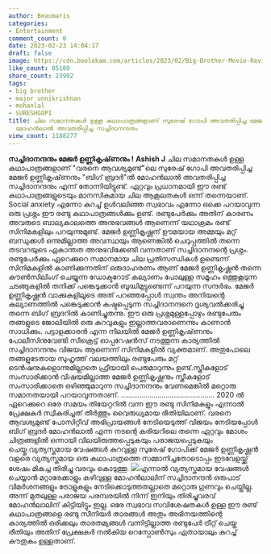 ```yaml
---
author: Beaumaris
categories:
- Entertainment
comment_count: 0
date: 2023-02-23 14:04:17
draft: false
image: https://cdn.boolokam.com/articles/2023/02/Big-Brother-Movie-Review-.jpg
like_count: 85109
share_count: 23992
tags:
- big brother
- major unnikrishnan
- mohanlal
- SURESHGOPI
title: ചില സമാനതകൾ ഉള്ള കഥാപാത്രങ്ങളാണ് സുരേഷ് ഗോപി അവതരിപ്പിച്ച മേജർ ഉണ്ണികൃഷ്‌ണനും
  മോഹൻലാൽ അവതരിപ്പിച്ച സച്ചിദാനന്ദനും
view_count: 1188277
---
```


**സച്ചിദാനന്ദനും മേജർ ഉണ്ണികൃഷ്‌ണനും !** **Ashish J** ചില സമാനതകൾ ഉള്ള കഥാപാത്രങ്ങളാണ് "വരനെ ആവശ്യമുണ്ട്"ലെ സുരേഷ് ഗോപി അവതരിപ്പിച്ച മേജർ ഉണ്ണികൃഷ്‌ണനും "ബിഗ് ബ്രദർ"ൽ മോഹൻലാൽ അവതരിപ്പിച്ച സച്ചിദാനന്ദനും എന്ന് തോന്നിയിട്ടുണ്ട്. ഏറ്റവും പ്രധാനമായി ഈ രണ്ട് കഥാപാത്രങ്ങളുടെയും മാനസികമായ ചില ആകൂലതകൾ ഒന്ന് തന്നെയാണ്. Social anxiety എന്നോ കുറച്ച് ഉൾവലിഞ്ഞ സ്വഭാവം എന്നോ ഒക്കെ പറയാവുന്ന ഒരു പ്രശ്നം ഈ രണ്ടു കഥാപാത്രങ്ങൾക്കും ഉണ്ട്. രണ്ടുപേർക്കും അതിന് കാരണം അവരുടെ ബാല്യകാലത്തെ അനുഭവങ്ങൾ ആണെന്ന് യഥാക്രമം രണ്ട് സിനിമകളിലും പറയുന്നുമുണ്ട്. മേജർ ഉണ്ണികൃഷ്ണന് ഊമയായ അമ്മയും മറ്റ് ബന്ധുക്കൾ ഒന്നുമില്ലാത്ത അവസ്ഥയും ആണെങ്കിൽ ചെറുപ്പത്തിൽ തന്നെ തടവറയുടെ ഏകാന്തത അനുഭവിക്കേണ്ടി വന്നതാണ് സച്ചിദാനന്ദന്റെ പ്രശ്നം. രണ്ടുപേർക്കും ഏറെക്കുറെ സമാനമായ ചില പ്രതിസന്ധികൾ ഉണ്ടെന്ന് സിനിമകളിൽ കാണിക്കുന്നതിന് ഒരുദാഹരണം ആണ് മേജർ ഉണ്ണികൃഷ്ണൻ തന്നെ കൗൺസിലിംഗ് ചെയ്യുന്ന ഡോക്ടറോട് കല്യാണം പോലുള്ള സമൂഹം ഒത്തുകൂടുന്ന ചടങ്ങുകളിൽ തനിക്ക് പങ്കെടുക്കാൻ ബുദ്ധിമുട്ടുണ്ടെന്ന് പറയുന്ന സന്ദർഭം. മേജർ ഉണ്ണികൃഷ്ണൻ വാക്കുകളിലൂടെ അത് പറഞ്ഞപ്പോൾ സ്വന്തം അനിയന്റെ കല്യാണത്തിൽ പങ്കെടുക്കാൻ കഷ്ടപ്പെടുന്ന സച്ചിദാനന്ദനെ ദൃശ്യവൽക്കരിച്ചു തന്നെ ബിഗ് ബ്രദറിൽ കാണിച്ചുതന്നു. ഈ ഒരു പ്രശ്നമുള്ളപ്പോഴും രണ്ടുപേരും തങ്ങളുടെ ജോലിയിൽ ഒരു കുറവുകളും ഇല്ലാത്തവരാണെന്നും കാണാൻ സാധിക്കും. പട്ടാളക്കാരൻ എന്ന നിലയിൽ മേജർ ഉണ്ണികൃഷ്‌ണനും പോലീസിനുവേണ്ടി സീക്രെട്ട് ഓപ്പറേഷൻസ് നടത്തുന്ന കാര്യത്തിൽ സച്ചിദാനന്ദനും വിജയം ആണെന്ന് സിനിമകളിൽ വ്യക്തമാണ്. അതുപോലെ തങ്ങളുടേതായ സുഹൃത്ത് വലയത്തിലും രണ്ടുപേരും മറ്റ് ടെൻഷനുകളൊന്നുമില്ലാതെ ഫ്രീയായി പെരുമാറുന്നും ഉണ്ട്.സ്ത്രീകളോട് സംസാരിക്കാൻ വിഷയമില്ലാത്ത മേജർ ഉണ്ണികൃഷ്ണനും സ്ത്രീകളോട് സംസാരിക്കാതെ ഒഴിഞ്ഞുമാറുന്ന സച്ചിദാനന്ദനും വേണമെങ്കിൽ മറ്റൊരു സമാനതയായി പറയാവുന്നതാണ്. .............................................. 2020 ൽ ഏറെക്കുറെ ഒരേ സമയം തിയേറ്ററിൽ വന്ന ഈ രണ്ടു സിനിമകളും എന്നാൽ പ്രേക്ഷകർ സ്വീകരിച്ചത് തീർത്തും വൈരുധ്യമായ രീതിയിലാണ്. വരനെ ആവശ്യമുണ്ട് പോസിറ്റീവ് അഭിപ്രായങ്ങൾ നേടിയെടുത്ത് വിജയം നേടിയപ്പോൾ ബിഗ് ബ്രദർ മോഹൻലാൽ എന്ന നടന്റെ കരിയറിലെ തന്നെ ഏറ്റവും മോശം ചിത്രങ്ങളിൽ ഒന്നായി വിലയിരുത്തപ്പെടുകയും പരാജയപ്പെടുകയും ചെയ്തു.വ്യത്യസ്തമായ വേഷങ്ങൾ കുറവുള്ള സുരേഷ് ഗോപിക്ക് മേജർ ഉണ്ണികൃഷ്ണൻ വളരെ വ്യത്യസ്തമായ ഒരു കഥാപാത്രത്തെ സമ്മാനിച്ചതോടൊപ്പം ഇടവേളയ്ക്ക് ശേഷം മികച്ച തിരിച്ചു വരവും കൊടുത്തു. ![](https://cdn.boolokam.com/articles/2023/02/Big-Brother-Movie-Review-.jpg)എന്നാൽ വ്യത്യസ്തമായ വേഷങ്ങൾ ചെയ്യാൻ മറ്റാരേക്കാളും കഴിവുള്ള മോഹൻലാലിന് സച്ചിദാനന്ദൻ ഒരുപാട് വിമർശനങ്ങളും ട്രോളുകളും നേടിക്കൊടുത്തതല്ലാതെ മറ്റൊരു ഗുണവും ചെയ്തില്ല. അന്ന് മുതലുള്ള പരാജയ പരമ്പരയിൽ നിന്ന് ഇനിയും തിരിച്ചുവരവ് മോഹൻലാലിന് കിട്ടിയിട്ടും ഇല്ല. ഒരേ സ്വഭാവ സവിശേഷതകൾ ഉള്ള ഈ രണ്ട് കഥാപാത്രങ്ങളെ രണ്ടു സീനിയർ താരങ്ങൾ അതും അഭിനയത്തിന്റെ കാര്യത്തിൽ ഒരിക്കലും താരതമ്യങ്ങൾ വന്നിട്ടില്ലാത്ത രണ്ടുപേർ ട്രീറ്റ്‌ ചെയ്ത രീതിയും അതിന് പ്രേക്ഷകർ നൽകിയ റെസ്പോൺസും ഏതായാലും കുറച്ച് കൗതുകം ഉള്ളതാണ്.